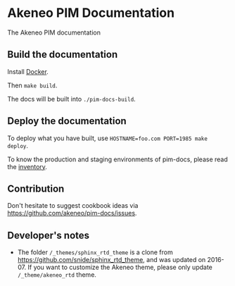 # Akeneo PIM Documentation

The Akeneo PIM documentation

## Build the documentation

Install [Docker](https://docs.docker.com/engine/installation/).

Then `make build`.

The docs will be built into `./pim-docs-build`.

## Deploy the documentation

To deploy what you have built, use `HOSTNAME=foo.com PORT=1985 make deploy`.

To know the production and staging environments of pim-docs, please read the [inventory](https://github.com/akeneo/ansible/blob/master/inventories/core.inventory).

## Contribution

Don't hesitate to suggest cookbook ideas via https://github.com/akeneo/pim-docs/issues.

## Developer's notes

- The folder `/_themes/sphinx_rtd_theme` is a clone from https://github.com/snide/sphinx_rtd_theme, and was
updated on 2016-07. If you want to customize the Akeneo theme, please only update `/_theme/akeneo_rtd` theme.
